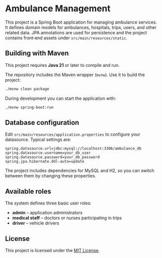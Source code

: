 # Ambulance Management

This project is a Spring Boot application for managing ambulance services. It defines domain models for ambulances, hospitals, trips, users, and other related data. JPA annotations are used for persistence and the project contains front‑end assets under `src/main/resources/static`.

## Building with Maven

This project requires **Java 21** or later to compile and run.

The repository includes the Maven wrapper (`mvnw`). Use it to build the project:

```bash
./mvnw clean package
```

During development you can start the application with:

```bash
./mvnw spring-boot:run
```

## Database configuration

Edit `src/main/resources/application.properties` to configure your datasource. Typical settings are:

```properties
spring.datasource.url=jdbc:mysql://localhost:3306/ambulance_db
spring.datasource.username=your_db_user
spring.datasource.password=your_db_password
spring.jpa.hibernate.ddl-auto=update
```

The project includes dependencies for MySQL and H2, so you can switch between them by changing these properties.

## Available roles

The system defines three basic user roles:

- **admin** – application administrators
- **medical staff** – doctors or nurses participating in trips
- **driver** – vehicle drivers


## License

This project is licensed under the [MIT License](LICENSE).

